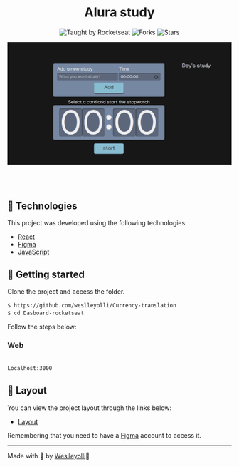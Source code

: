 <h1 align="center">Alura study</h1>
<p align="center">
  <img src="https://img.shields.io/static/v1?label=Taught%20by&message=Rocketseat&color=white&labelColor=8257E5" alt="Taught by Rocketseat">
  <img src="https://img.shields.io/github/forks/weslleyolli/nlw-setup-ignite?label=forks&message=MIT&color=white&labelColor=8257E5" alt="Forks">
  <img src="https://img.shields.io/github/stars/weslleyolli/nlw-setup-ignite?label=stars&message=MIT&color=white&labelColor=8257E5" alt="Stars">
</p>
<p align="center">
    <img src="./.github/preview.png" alt="Preview">
</p>


<br>
<br>

## 🧪 Technologies

This project was developed using the following technologies:

- [React](https://pt-br.reactjs.org/docs/getting-started.html)
- [Figma](https://www.figma.com/)
- [JavaScript](https://developer.mozilla.org/en-US/docs/Web/JavaScript)





## 🚀 Getting started
Clone the project and access the folder.

```bash
$ https://github.com/weslleyolli/Currency-translation
$ cd Dasboard-rocketseat
```

Follow the steps below:

### Web

```bash

Localhost:3000
```

## 🔖 Layout

You can view the project layout through the links below:

- [Layout](<https://www.figma.com/file/i937umRzYcV5XN61s1aCQS/%23boraCodar---Desafio-9-(Community)?node-id=1%3A5&t=M5PiP7JWkernZcmN-0>)

Remembering that you need to have a [Figma](http://figma.com/) account to access it.

---

Made with 💜 by [Weslleyolli](https://github.com/weslleyolli)👋
